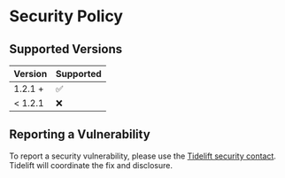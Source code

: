 # Security Policy

## Supported Versions

| Version | Supported          |
| ------- | ------------------ |
| 1.2.1 + | :white_check_mark: |
| < 1.2.1 | :x:                |

## Reporting a Vulnerability

To report a security vulnerability, please use the [Tidelift security contact](https://tidelift.com/security). Tidelift
will coordinate the fix and disclosure.

